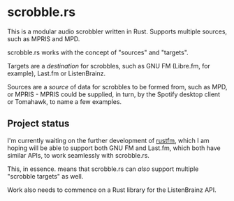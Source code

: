 # scrobble.rs

This is a modular audio scrobbler written in Rust. Supports multiple
sources, such as MPRIS and MPD.

scrobble.rs works with the concept of "sources" and "targets".

Targets are a *destination* for scrobbles, such as GNU FM (Libre.fm,
for example), Last.fm or ListenBrainz.

Sources are a *source* of data for scrobbles to be formed from, such
as MPD, or MPRIS - MPRIS could be supplied, in turn, by the Spotify
desktop client or Tomahawk, to name a few examples.

## Project status

I'm currently waiting on the further development of [rustfm][rustfm],
which I am hoping will be able to support both GNU FM and Last.fm,
which both have similar APIs, to work seamlessly with scrobble.rs.

This, in essence. means that scrobble.rs can _also_ support multiple
"scrobble targets" as well.

Work also needs to commence on a Rust library for the ListenBrainz
API.

[rustfm]: https://github.com/RoxasShadow/rustfm
